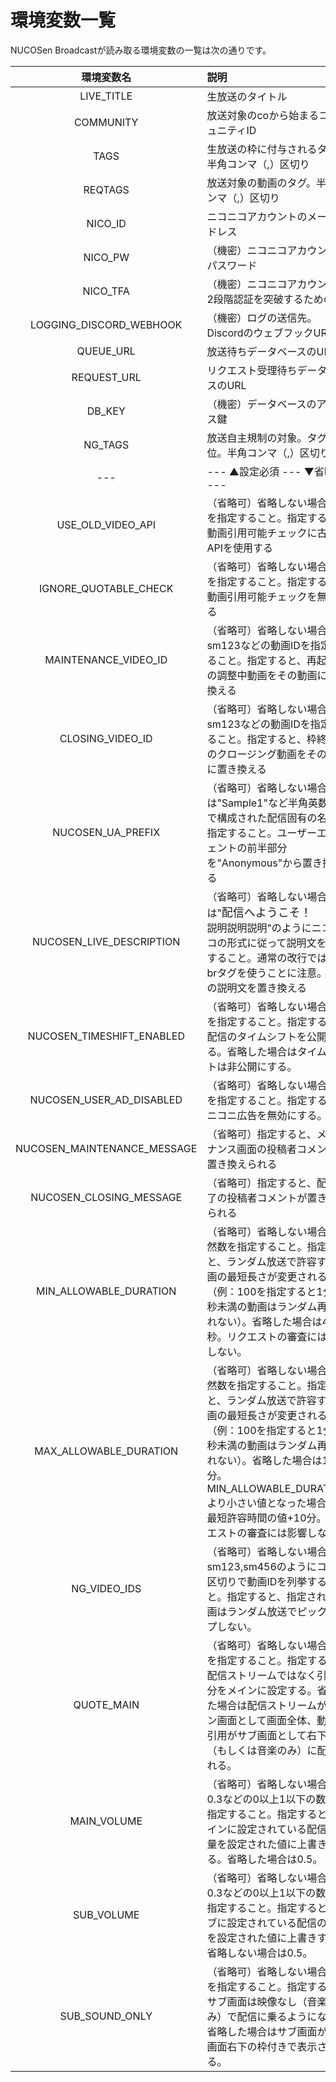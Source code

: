 # 環境変数一覧

NUCOSen Broadcastが読み取る環境変数の一覧は次の通りです。

| 環境変数名 | 説明 |
| :--: | :-- |
| LIVE_TITLE | 生放送のタイトル |
| COMMUNITY | 放送対象のcoから始まるコミュニティID |
| TAGS | 生放送の枠に付与されるタグ。半角コンマ（,）区切り |
| REQTAGS | 放送対象の動画のタグ。半角コンマ（,）区切り |
| NICO_ID | ニコニコアカウントのメールアドレス |
| NICO_PW | （機密）ニコニコアカウントのパスワード |
| NICO_TFA | （機密）ニコニコアカウントの2段階認証を突破するための鍵 |
| LOGGING_DISCORD_WEBHOOK | （機密）ログの送信先。DiscordのウェブフックURL |
| QUEUE_URL | 放送待ちデータベースのURL |
| REQUEST_URL | リクエスト受理待ちデータベースのURL |
| DB_KEY | （機密）データベースのアクセス鍵 |
| NG_TAGS | 放送自主規制の対象。タグ単位。半角コンマ（,）区切り |
| --- | --- ▲設定必須 --- ▼省略可 --- |
| USE_OLD_VIDEO_API | （省略可）省略しない場合は1を指定すること。指定すると、動画引用可能チェックに古いAPIを使用する |
| IGNORE_QUOTABLE_CHECK | （省略可）省略しない場合は1を指定すること。指定すると、動画引用可能チェックを無視する |
| MAINTENANCE_VIDEO_ID | （省略可）省略しない場合はsm123などの動画IDを指定すること。指定すると、再起動時の調整中動画をその動画に置き換える |
| CLOSING_VIDEO_ID | （省略可）省略しない場合はsm123などの動画IDを指定すること。指定すると、枠終了前のクロージング動画をその動画に置き換える |
| NUCOSEN_UA_PREFIX | （省略可）省略しない場合は"Sample1"など半角英数字で構成された配信固有の名称を指定すること。ユーザーエージェントの前半部分を"Anonymous"から置き換える |
| NUCOSEN_LIVE_DESCRIPTION | （省略可）省略しない場合は"<font size="+1">配信へようこそ！</font><br />説明説明説明"のようにニコニコの形式に従って説明文を記述すること。通常の改行ではなくbrタグを使うことに注意。配信の説明文を置き換える |
| NUCOSEN_TIMESHIFT_ENABLED | （省略可）省略しない場合は1を指定すること。指定すると、配信のタイムシフトを公開する。省略した場合はタイムシフトは非公開にする。 |
| NUCOSEN_USER_AD_DISABLED | （省略可）省略しない場合は1を指定すること。指定すると、ニコニ広告を無効にする。 |
| NUCOSEN_MAINTENANCE_MESSAGE | （省略可）指定すると、メンテナンス画面の投稿者コメントが置き換えられる |
| NUCOSEN_CLOSING_MESSAGE | （省略可）指定すると、配信終了の投稿者コメントが置き換えられる |
| MIN_ALLOWABLE_DURATION | （省略可）省略しない場合は自然数を指定すること。指定すると、ランダム放送で許容する動画の最短長さが変更される（例：100を指定すると1分40秒未満の動画はランダム再生されない）。省略した場合は45秒。リクエストの審査には影響しない。 |
| MAX_ALLOWABLE_DURATION | （省略可）省略しない場合は自然数を指定すること。指定すると、ランダム放送で許容する動画の最短長さが変更される（例：100を指定すると1分40秒未満の動画はランダム再生されない）。省略した場合は10分。MIN_ALLOWABLE_DURATIONより小さい値となった場合は、最短許容時間の値+10分。リクエストの審査には影響しない。 |
| NG_VIDEO_IDS | （省略可）省略しない場合はsm123,sm456のようにコンマ区切りで動画IDを列挙すること。指定すると、指定された動画はランダム放送でピックアップしない。 |
| QUOTE_MAIN | （省略可）省略しない場合は1を指定すること。指定すると、配信ストリームではなく引用部分をメインに設定する。省略した場合は配信ストリームがメイン画面として画面全体、動画の引用がサブ画面として右下の枠（もしくは音楽のみ）に配置される。 |
| MAIN_VOLUME | （省略可）省略しない場合は0.3などの0以上1以下の数値を指定すること。指定すると、メインに設定されている配信の音量を設定された値に上書きする。省略した場合は0.5。 |
| SUB_VOLUME | （省略可）省略しない場合は0.3などの0以上1以下の数値を指定すること。指定すると、サブに設定されている配信の音量を設定された値に上書きする。省略しない場合は0.5。 |
| SUB_SOUND_ONLY | （省略可）省略しない場合は1を指定すること。指定すると、サブ画面は映像なし（音楽のみ）で配信に乗るようになる。省略した場合はサブ画面が配信画面右下の枠付きで表示される。 |
